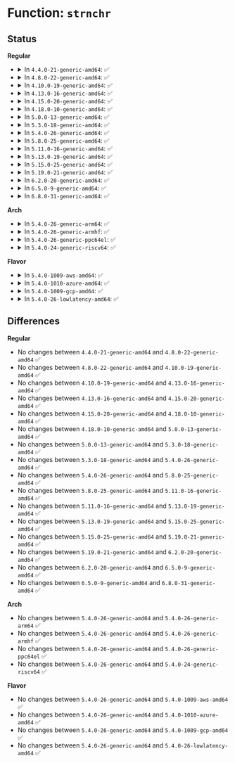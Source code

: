 # Function: <code>strnchr</code>

## Status
<b>Regular</b>
<ul>
<li>
<details>
<summary>In <code>4.4.0-21-generic-amd64</code>: ✅</summary>

```c
char * strnchr(const char * s, size_t count, int c)
```

```json
{
  "name": "strnchr",
  "collision_type": "Unique Global",
  "inline_type": "No",
  "funcs": [
    {
      "addr": 18446744071582980672,
      "name": "strnchr",
      "external": true,
      "loc": "lib/string.c:422",
      "file": "lib/string.c",
      "inline": "seen, unknown",
      "caller_inline": [],
      "caller_func": [
        "security/apparmor/lib.c:aa_splitn_fqname",
        "net/core/dev.c:__dev_alloc_name"
      ]
    }
  ],
  "symbols": [
    {
      "addr": 18446744071582980672,
      "name": "strnchr",
      "section": ".text",
      "bind": "STB_GLOBAL",
      "size": 65
    }
  ]
}
```
</details>
</li>
<li>
<details>
<summary>In <code>4.8.0-22-generic-amd64</code>: ✅</summary>

```c
char * strnchr(const char * s, size_t count, int c)
```

```json
{
  "name": "strnchr",
  "collision_type": "Unique Global",
  "inline_type": "No",
  "funcs": [
    {
      "addr": 18446744071583269888,
      "name": "strnchr",
      "external": true,
      "loc": "lib/string.c:422",
      "file": "lib/string.c",
      "inline": "seen, unknown",
      "caller_inline": [],
      "caller_func": [
        "security/apparmor/lib.c:aa_splitn_fqname",
        "net/core/dev.c:__dev_alloc_name"
      ]
    }
  ],
  "symbols": [
    {
      "addr": 18446744071583269888,
      "name": "strnchr",
      "section": ".text",
      "bind": "STB_GLOBAL",
      "size": 56
    }
  ]
}
```
</details>
</li>
<li>
<details>
<summary>In <code>4.10.0-19-generic-amd64</code>: ✅</summary>

```c
char * strnchr(const char * s, size_t count, int c)
```

```json
{
  "name": "strnchr",
  "collision_type": "Unique Global",
  "inline_type": "No",
  "funcs": [
    {
      "addr": 18446744071583388656,
      "name": "strnchr",
      "external": true,
      "loc": "lib/string.c:422",
      "file": "lib/string.c",
      "inline": "seen, unknown",
      "caller_inline": [],
      "caller_func": [
        "security/apparmor/lib.c:aa_splitn_fqname",
        "net/core/dev.c:__dev_alloc_name"
      ]
    }
  ],
  "symbols": [
    {
      "addr": 18446744071583388656,
      "name": "strnchr",
      "section": ".text",
      "bind": "STB_GLOBAL",
      "size": 56
    }
  ]
}
```
</details>
</li>
<li>
<details>
<summary>In <code>4.13.0-16-generic-amd64</code>: ✅</summary>

```c
char * strnchr(const char * s, size_t count, int c)
```

```json
{
  "name": "strnchr",
  "collision_type": "Unique Global",
  "inline_type": "No",
  "funcs": [
    {
      "addr": 18446744071588245168,
      "name": "strnchr",
      "external": true,
      "loc": "lib/string.c:422",
      "file": "lib/string.c",
      "inline": "seen, unknown",
      "caller_inline": [],
      "caller_func": [
        "kernel/module.c:module_kallsyms_lookup_name",
        "security/apparmor/lib.c:aa_splitn_fqname",
        "net/core/dev.c:__dev_alloc_name",
        "lib/kobject_uevent.c:kobject_synth_uevent"
      ]
    }
  ],
  "symbols": [
    {
      "addr": 18446744071588245168,
      "name": "strnchr",
      "section": ".text",
      "bind": "STB_GLOBAL",
      "size": 56
    }
  ]
}
```
</details>
</li>
<li>
<details>
<summary>In <code>4.15.0-20-generic-amd64</code>: ✅</summary>

```c
char * strnchr(const char * s, size_t count, int c)
```

```json
{
  "name": "strnchr",
  "collision_type": "Unique Global",
  "inline_type": "No",
  "funcs": [
    {
      "addr": 18446744071588796592,
      "name": "strnchr",
      "external": true,
      "loc": "lib/string.c:423",
      "file": "lib/string.c",
      "inline": "seen, unknown",
      "caller_inline": [],
      "caller_func": [
        "kernel/module.c:module_kallsyms_lookup_name",
        "security/apparmor/lib.c:aa_splitn_fqname",
        "lib/kobject_uevent.c:kobject_synth_uevent"
      ]
    }
  ],
  "symbols": [
    {
      "addr": 18446744071588796592,
      "name": "strnchr",
      "section": ".text",
      "bind": "STB_GLOBAL",
      "size": 56
    }
  ]
}
```
</details>
</li>
<li>
<details>
<summary>In <code>4.18.0-10-generic-amd64</code>: ✅</summary>

```c
char * strnchr(const char * s, size_t count, int c)
```

```json
{
  "name": "strnchr",
  "collision_type": "Unique Global",
  "inline_type": "No",
  "funcs": [
    {
      "addr": 18446744071589174704,
      "name": "strnchr",
      "external": true,
      "loc": "lib/string.c:423",
      "file": "lib/string.c",
      "inline": "seen, unknown",
      "caller_inline": [],
      "caller_func": [
        "kernel/module.c:module_kallsyms_lookup_name",
        "security/apparmor/lib.c:aa_splitn_fqname",
        "lib/kobject_uevent.c:kobject_synth_uevent"
      ]
    }
  ],
  "symbols": [
    {
      "addr": 18446744071589174704,
      "name": "strnchr",
      "section": ".text",
      "bind": "STB_GLOBAL",
      "size": 50
    }
  ]
}
```
</details>
</li>
<li>
<details>
<summary>In <code>5.0.0-13-generic-amd64</code>: ✅</summary>

```c
char * strnchr(const char * s, size_t count, int c)
```

```json
{
  "name": "strnchr",
  "collision_type": "Unique Global",
  "inline_type": "No",
  "funcs": [
    {
      "addr": 18446744071589404624,
      "name": "strnchr",
      "external": true,
      "loc": "lib/string.c:424",
      "file": "lib/string.c",
      "inline": "seen, unknown",
      "caller_inline": [],
      "caller_func": [
        "kernel/module.c:module_kallsyms_lookup_name",
        "mm/slub.c:kmem_cache_flags",
        "fs/binfmt_script.c:load_script",
        "security/security.c:security_setprocattr",
        "security/apparmor/lib.c:aa_splitn_fqname",
        "lib/kobject_uevent.c:kobject_synth_uevent"
      ]
    }
  ],
  "symbols": [
    {
      "addr": 18446744071589404624,
      "name": "strnchr",
      "section": ".text",
      "bind": "STB_GLOBAL",
      "size": 50
    }
  ]
}
```
</details>
</li>
<li>
<details>
<summary>In <code>5.3.0-18-generic-amd64</code>: ✅</summary>

```c
char * strnchr(const char * s, size_t count, int c)
```

```json
{
  "name": "strnchr",
  "collision_type": "Unique Global",
  "inline_type": "No",
  "funcs": [
    {
      "addr": 18446744071589860496,
      "name": "strnchr",
      "external": true,
      "loc": "lib/string.c:463",
      "file": "lib/string.c",
      "inline": "seen, unknown",
      "caller_inline": [],
      "caller_func": [
        "kernel/module.c:module_kallsyms_lookup_name",
        "mm/slub.c:kmem_cache_flags",
        "fs/binfmt_script.c:load_script",
        "security/security.c:security_setprocattr",
        "security/apparmor/lib.c:aa_splitn_fqname",
        "lib/kobject_uevent.c:kobject_synth_uevent"
      ]
    }
  ],
  "symbols": [
    {
      "addr": 18446744071589860496,
      "name": "strnchr",
      "section": ".text",
      "bind": "STB_GLOBAL",
      "size": 32
    }
  ]
}
```
</details>
</li>
<li>
<details>
<summary>In <code>5.4.0-26-generic-amd64</code>: ✅</summary>

```c
char * strnchr(const char * s, size_t count, int c)
```

```json
{
  "name": "strnchr",
  "collision_type": "Unique Global",
  "inline_type": "No",
  "funcs": [
    {
      "addr": 18446744071590085984,
      "name": "strnchr",
      "external": true,
      "loc": "lib/string.c:465",
      "file": "lib/string.c",
      "inline": "seen, unknown",
      "caller_inline": [],
      "caller_func": [
        "kernel/module.c:module_kallsyms_lookup_name",
        "mm/slub.c:kmem_cache_flags",
        "fs/binfmt_script.c:load_script",
        "security/security.c:security_setprocattr",
        "security/apparmor/lib.c:aa_splitn_fqname",
        "lib/kobject_uevent.c:kobject_synth_uevent"
      ]
    }
  ],
  "symbols": [
    {
      "addr": 18446744071590085984,
      "name": "strnchr",
      "section": ".text",
      "bind": "STB_GLOBAL",
      "size": 32
    }
  ]
}
```
</details>
</li>
<li>
<details>
<summary>In <code>5.8.0-25-generic-amd64</code>: ✅</summary>

```c
char * strnchr(const char * s, size_t count, int c)
```

```json
{
  "name": "strnchr",
  "collision_type": "Unique Global",
  "inline_type": "No",
  "funcs": [
    {
      "addr": 18446744071585083808,
      "name": "strnchr",
      "external": true,
      "loc": "lib/string.c:506",
      "file": "lib/string.c",
      "inline": "seen, unknown",
      "caller_inline": [],
      "caller_func": [
        "init/main.c:unknown_bootoption",
        "kernel/module.c:module_kallsyms_lookup_name",
        "mm/slub.c:kmem_cache_flags",
        "fs/binfmt_script.c:load_script",
        "security/apparmor/lib.c:aa_splitn_fqname",
        "security/integrity/ima/ima_template_lib.c:ima_show_template_field_data",
        "lib/kobject_uevent.c:kobject_synth_uevent"
      ]
    }
  ],
  "symbols": [
    {
      "addr": 18446744071585083808,
      "name": "strnchr",
      "section": ".text",
      "bind": "STB_GLOBAL",
      "size": 32
    }
  ]
}
```
</details>
</li>
<li>
<details>
<summary>In <code>5.11.0-16-generic-amd64</code>: ✅</summary>

```c
char * strnchr(const char * s, size_t count, int c)
```

```json
{
  "name": "strnchr",
  "collision_type": "Unique Global",
  "inline_type": "No",
  "funcs": [
    {
      "addr": 18446744071585232976,
      "name": "strnchr",
      "external": true,
      "loc": "lib/string.c:503",
      "file": "lib/string.c",
      "inline": "seen, unknown",
      "caller_inline": [],
      "caller_func": [
        "init/main.c:unknown_bootoption",
        "kernel/module.c:module_kallsyms_lookup_name",
        "mm/slub.c:kmem_cache_flags",
        "fs/binfmt_script.c:load_script",
        "security/apparmor/lib.c:aa_splitn_fqname",
        "security/integrity/ima/ima_template_lib.c:ima_show_template_field_data",
        "lib/kobject_uevent.c:kobject_synth_uevent"
      ]
    }
  ],
  "symbols": [
    {
      "addr": 18446744071585232976,
      "name": "strnchr",
      "section": ".text",
      "bind": "STB_GLOBAL",
      "size": 32
    }
  ]
}
```
</details>
</li>
<li>
<details>
<summary>In <code>5.13.0-19-generic-amd64</code>: ✅</summary>

```c
char * strnchr(const char * s, size_t count, int c)
```

```json
{
  "name": "strnchr",
  "collision_type": "Unique Global",
  "inline_type": "No",
  "funcs": [
    {
      "addr": 18446744071585115856,
      "name": "strnchr",
      "external": true,
      "loc": "lib/string.c:503",
      "file": "lib/string.c",
      "inline": "seen, unknown",
      "caller_inline": [],
      "caller_func": [
        "init/main.c:unknown_bootoption",
        "kernel/module.c:module_kallsyms_lookup_name",
        "kernel/bpf/verifier.c:check_func_arg",
        "kernel/bpf/helpers.c:bpf_bprintf_prepare",
        "mm/slub.c:kmem_cache_flags",
        "fs/binfmt_script.c:load_script",
        "security/apparmor/lib.c:aa_splitn_fqname",
        "security/integrity/ima/ima_template_lib.c:ima_show_template_field_data",
        "lib/kobject_uevent.c:kobject_synth_uevent"
      ]
    }
  ],
  "symbols": [
    {
      "addr": 18446744071585115856,
      "name": "strnchr",
      "section": ".text",
      "bind": "STB_GLOBAL",
      "size": 32
    }
  ]
}
```
</details>
</li>
<li>
<details>
<summary>In <code>5.15.0-25-generic-amd64</code>: ✅</summary>

```c
char * strnchr(const char * s, size_t count, int c)
```

```json
{
  "name": "strnchr",
  "collision_type": "Unique Global",
  "inline_type": "No",
  "funcs": [
    {
      "addr": 18446744071585564544,
      "name": "strnchr",
      "external": true,
      "loc": "lib/string.c:504",
      "file": "lib/string.c",
      "inline": "seen, unknown",
      "caller_inline": [],
      "caller_func": [
        "init/main.c:unknown_bootoption",
        "kernel/module.c:module_kallsyms_lookup_name",
        "kernel/bpf/verifier.c:check_func_arg",
        "kernel/bpf/helpers.c:bpf_bprintf_prepare",
        "mm/slub.c:kmem_cache_flags",
        "fs/binfmt_script.c:load_script",
        "security/apparmor/lib.c:aa_splitn_fqname",
        "lib/kobject_uevent.c:kobject_synth_uevent",
        "drivers/spi/spi.c:__spi_register_driver"
      ]
    }
  ],
  "symbols": [
    {
      "addr": 18446744071585564544,
      "name": "strnchr",
      "section": ".text",
      "bind": "STB_GLOBAL",
      "size": 32
    }
  ]
}
```
</details>
</li>
<li>
<details>
<summary>In <code>5.19.0-21-generic-amd64</code>: ✅</summary>

```c
char * strnchr(const char * s, size_t count, int c)
```

```json
{
  "name": "strnchr",
  "collision_type": "Unique Global",
  "inline_type": "No",
  "funcs": [
    {
      "addr": 18446744071586717168,
      "name": "strnchr",
      "external": true,
      "loc": "lib/string.c:465",
      "file": "lib/string.c",
      "inline": "seen, unknown",
      "caller_inline": [],
      "caller_func": [
        "init/main.c:unknown_bootoption",
        "kernel/module/kallsyms.c:module_kallsyms_lookup_name",
        "kernel/bpf/verifier.c:check_func_arg",
        "kernel/bpf/helpers.c:bpf_bprintf_prepare",
        "mm/slub.c:kmem_cache_flags",
        "fs/binfmt_script.c:load_script",
        "security/apparmor/lib.c:aa_splitn_fqname",
        "lib/kobject_uevent.c:kobject_synth_uevent",
        "drivers/base/driver.c:driver_set_override",
        "drivers/spi/spi.c:__spi_register_driver"
      ]
    }
  ],
  "symbols": [
    {
      "addr": 18446744071586717168,
      "name": "strnchr",
      "section": ".text",
      "bind": "STB_GLOBAL",
      "size": 52
    }
  ]
}
```
</details>
</li>
<li>
<details>
<summary>In <code>6.2.0-20-generic-amd64</code>: ✅</summary>

```c
char * strnchr(const char * s, size_t count, int c)
```

```json
{
  "name": "strnchr",
  "collision_type": "Unique Global",
  "inline_type": "No",
  "funcs": [
    {
      "addr": 18446744071595879344,
      "name": "strnchr",
      "external": true,
      "loc": "lib/string.c:400",
      "file": "lib/string.c",
      "inline": "seen, unknown",
      "caller_inline": [],
      "caller_func": [
        "init/main.c:unknown_bootoption",
        "kernel/module/kallsyms.c:module_kallsyms_lookup_name",
        "kernel/bpf/verifier.c:check_func_arg",
        "kernel/bpf/helpers.c:bpf_bprintf_prepare",
        "mm/slub.c:kmem_cache_flags",
        "fs/binfmt_script.c:load_script",
        "security/apparmor/lib.c:aa_splitn_fqname",
        "drivers/base/driver.c:driver_set_override",
        "drivers/spi/spi.c:__spi_register_driver",
        "lib/kobject_uevent.c:kobject_synth_uevent"
      ]
    }
  ],
  "symbols": [
    {
      "addr": 18446744071595879344,
      "name": "strnchr",
      "section": ".text",
      "bind": "STB_GLOBAL",
      "size": 52
    }
  ]
}
```
</details>
</li>
<li>
<details>
<summary>In <code>6.5.0-9-generic-amd64</code>: ✅</summary>

```c
char * strnchr(const char * s, size_t count, int c)
```

```json
{
  "name": "strnchr",
  "collision_type": "Unique Global",
  "inline_type": "No",
  "funcs": [
    {
      "addr": 18446744071596396736,
      "name": "strnchr",
      "external": true,
      "loc": "lib/string.c:400",
      "file": "lib/string.c",
      "inline": "seen, unknown",
      "caller_inline": [],
      "caller_func": [
        "init/main.c:unknown_bootoption",
        "kernel/module/kallsyms.c:module_kallsyms_lookup_name",
        "kernel/bpf/verifier.c:check_func_arg",
        "kernel/bpf/helpers.c:bpf_bprintf_prepare",
        "kernel/bpf/helpers.c:bpf_bprintf_prepare",
        "mm/slub.c:kmem_cache_flags",
        "fs/binfmt_script.c:load_script",
        "security/apparmor/lib.c:aa_splitn_fqname",
        "drivers/base/driver.c:driver_set_override",
        "drivers/spi/spi.c:__spi_register_driver",
        "lib/kobject_uevent.c:kobject_synth_uevent"
      ]
    }
  ],
  "symbols": [
    {
      "addr": 18446744071596396736,
      "name": "strnchr",
      "section": ".text",
      "bind": "STB_GLOBAL",
      "size": 52
    }
  ]
}
```
</details>
</li>
<li>
<details>
<summary>In <code>6.8.0-31-generic-amd64</code>: ✅</summary>

```c
char * strnchr(const char * s, size_t count, int c)
```

```json
{
  "name": "strnchr",
  "collision_type": "Unique Global",
  "inline_type": "No",
  "funcs": [
    {
      "addr": 18446744071597291968,
      "name": "strnchr",
      "external": true,
      "loc": "lib/string.c:385",
      "file": "lib/string.c",
      "inline": "seen, unknown",
      "caller_inline": [],
      "caller_func": [
        "init/main.c:unknown_bootoption",
        "kernel/module/kallsyms.c:module_kallsyms_lookup_name",
        "kernel/bpf/verifier.c:check_reg_const_str",
        "kernel/bpf/helpers.c:bpf_bprintf_prepare",
        "kernel/bpf/helpers.c:bpf_bprintf_prepare",
        "mm/slub.c:kmem_cache_flags",
        "fs/binfmt_script.c:load_script",
        "security/apparmor/lib.c:aa_splitn_fqname",
        "drivers/base/driver.c:driver_set_override",
        "drivers/gpu/drm/drm_modes.c:drm_mode_parse_command_line_for_connector",
        "drivers/gpu/drm/drm_modes.c:drm_mode_parse_command_line_for_connector",
        "drivers/gpu/drm/drm_modes.c:drm_mode_parse_command_line_for_connector",
        "drivers/gpu/drm/drm_modes.c:drm_mode_parse_command_line_for_connector",
        "drivers/gpu/drm/drm_modes.c:drm_mode_parse_cmdline_named_mode",
        "drivers/spi/spi.c:__spi_register_driver",
        "lib/kobject_uevent.c:kobject_synth_uevent"
      ]
    }
  ],
  "symbols": [
    {
      "addr": 18446744071597291968,
      "name": "strnchr",
      "section": ".text",
      "bind": "STB_GLOBAL",
      "size": 52
    }
  ]
}
```
</details>
</li>
</ul>
<b>Arch</b>
<ul>
<li>
<details>
<summary>In <code>5.4.0-26-generic-arm64</code>: ✅</summary>

```c
char * strnchr(const char * s, size_t count, int c)
```

```json
{
  "name": "strnchr",
  "collision_type": "Unique Global",
  "inline_type": "No",
  "funcs": [
    {
      "addr": 18446603336503863760,
      "name": "strnchr",
      "external": true,
      "loc": "lib/string.c:465",
      "file": "lib/string.c",
      "inline": "seen, unknown",
      "caller_inline": [],
      "caller_func": [
        "kernel/module.c:module_kallsyms_lookup_name",
        "mm/slub.c:kmem_cache_flags",
        "fs/binfmt_script.c:load_script",
        "security/security.c:security_setprocattr",
        "security/apparmor/lib.c:aa_splitn_fqname",
        "lib/kobject_uevent.c:kobject_synth_uevent"
      ]
    }
  ],
  "symbols": [
    {
      "addr": 18446603336503863760,
      "name": "strnchr",
      "section": ".text",
      "bind": "STB_GLOBAL",
      "size": 48
    }
  ]
}
```
</details>
</li>
<li>
<details>
<summary>In <code>5.4.0-26-generic-armhf</code>: ✅</summary>

```c
char * strnchr(const char * s, size_t count, int c)
```

```json
{
  "name": "strnchr",
  "collision_type": "Unique Global",
  "inline_type": "No",
  "funcs": [
    {
      "addr": 3236491536,
      "name": "strnchr",
      "external": true,
      "loc": "lib/string.c:465",
      "file": "lib/string.c",
      "inline": "seen, unknown",
      "caller_inline": [],
      "caller_func": [
        "kernel/module.c:module_kallsyms_lookup_name",
        "mm/slub.c:kmem_cache_flags",
        "fs/binfmt_script.c:load_script",
        "security/security.c:security_setprocattr",
        "security/apparmor/lib.c:aa_splitn_fqname",
        "security/integrity/ima/ima_template_lib.c:ima_show_template_field_data",
        "lib/kobject_uevent.c:kobject_synth_uevent"
      ]
    }
  ],
  "symbols": [
    {
      "addr": 3236491536,
      "name": "strnchr",
      "section": ".text",
      "bind": "STB_GLOBAL",
      "size": 72
    }
  ]
}
```
</details>
</li>
<li>
<details>
<summary>In <code>5.4.0-26-generic-ppc64el</code>: ✅</summary>

```c
char * strnchr(const char * s, size_t count, int c)
```

```json
{
  "name": "strnchr",
  "collision_type": "Unique Global",
  "inline_type": "No",
  "funcs": [
    {
      "addr": 13835058055297722624,
      "name": "strnchr",
      "external": true,
      "loc": "lib/string.c:465",
      "file": "lib/string.c",
      "inline": "seen, unknown",
      "caller_inline": [],
      "caller_func": [
        "kernel/module.c:module_kallsyms_lookup_name",
        "mm/slub.c:kmem_cache_flags",
        "fs/binfmt_script.c:load_script",
        "security/security.c:security_setprocattr",
        "security/apparmor/lib.c:aa_splitn_fqname",
        "lib/kobject_uevent.c:kobject_synth_uevent"
      ]
    }
  ],
  "symbols": [
    {
      "addr": 13835058055297722624,
      "name": "strnchr",
      "section": ".text",
      "bind": "STB_GLOBAL",
      "size": 52
    }
  ]
}
```
</details>
</li>
<li>
<details>
<summary>In <code>5.4.0-24-generic-riscv64</code>: ✅</summary>

```c
char * strnchr(const char * s, size_t count, int c)
```

```json
{
  "name": "strnchr",
  "collision_type": "Unique Global",
  "inline_type": "No",
  "funcs": [
    {
      "addr": 18446743936279759538,
      "name": "strnchr",
      "external": true,
      "loc": "lib/string.c:465",
      "file": "lib/string.c",
      "inline": "seen, unknown",
      "caller_inline": [],
      "caller_func": [
        "kernel/module.c:module_kallsyms_lookup_name",
        "mm/slub.c:kmem_cache_flags",
        "fs/binfmt_script.c:load_script",
        "security/security.c:security_setprocattr",
        "security/apparmor/lib.c:aa_splitn_fqname",
        "lib/kobject_uevent.c:kobject_synth_uevent"
      ]
    }
  ],
  "symbols": [
    {
      "addr": 18446743936279759538,
      "name": "strnchr",
      "section": ".text",
      "bind": "STB_GLOBAL",
      "size": 36
    }
  ]
}
```
</details>
</li>
</ul>
<b>Flavor</b>
<ul>
<li>
<details>
<summary>In <code>5.4.0-1009-aws-amd64</code>: ✅</summary>

```c
char * strnchr(const char * s, size_t count, int c)
```

```json
{
  "name": "strnchr",
  "collision_type": "Unique Global",
  "inline_type": "No",
  "funcs": [
    {
      "addr": 18446744071589688240,
      "name": "strnchr",
      "external": true,
      "loc": "lib/string.c:465",
      "file": "lib/string.c",
      "inline": "seen, unknown",
      "caller_inline": [],
      "caller_func": [
        "kernel/module.c:module_kallsyms_lookup_name",
        "mm/slub.c:kmem_cache_flags",
        "fs/binfmt_script.c:load_script",
        "security/security.c:security_setprocattr",
        "security/apparmor/lib.c:aa_splitn_fqname",
        "lib/kobject_uevent.c:kobject_synth_uevent"
      ]
    }
  ],
  "symbols": [
    {
      "addr": 18446744071589688240,
      "name": "strnchr",
      "section": ".text",
      "bind": "STB_GLOBAL",
      "size": 32
    }
  ]
}
```
</details>
</li>
<li>
<details>
<summary>In <code>5.4.0-1010-azure-amd64</code>: ✅</summary>

```c
char * strnchr(const char * s, size_t count, int c)
```

```json
{
  "name": "strnchr",
  "collision_type": "Unique Global",
  "inline_type": "No",
  "funcs": [
    {
      "addr": 18446744071589414032,
      "name": "strnchr",
      "external": true,
      "loc": "lib/string.c:465",
      "file": "lib/string.c",
      "inline": "seen, unknown",
      "caller_inline": [],
      "caller_func": [
        "kernel/module.c:module_kallsyms_lookup_name",
        "mm/slub.c:kmem_cache_flags",
        "fs/binfmt_script.c:load_script",
        "security/security.c:security_setprocattr",
        "security/apparmor/lib.c:aa_splitn_fqname",
        "lib/kobject_uevent.c:kobject_synth_uevent"
      ]
    }
  ],
  "symbols": [
    {
      "addr": 18446744071589414032,
      "name": "strnchr",
      "section": ".text",
      "bind": "STB_GLOBAL",
      "size": 32
    }
  ]
}
```
</details>
</li>
<li>
<details>
<summary>In <code>5.4.0-1009-gcp-amd64</code>: ✅</summary>

```c
char * strnchr(const char * s, size_t count, int c)
```

```json
{
  "name": "strnchr",
  "collision_type": "Unique Global",
  "inline_type": "No",
  "funcs": [
    {
      "addr": 18446744071590131616,
      "name": "strnchr",
      "external": true,
      "loc": "lib/string.c:465",
      "file": "lib/string.c",
      "inline": "seen, unknown",
      "caller_inline": [],
      "caller_func": [
        "kernel/module.c:module_kallsyms_lookup_name",
        "mm/slub.c:kmem_cache_flags",
        "fs/binfmt_script.c:load_script",
        "security/security.c:security_setprocattr",
        "security/apparmor/lib.c:aa_splitn_fqname",
        "lib/kobject_uevent.c:kobject_synth_uevent"
      ]
    }
  ],
  "symbols": [
    {
      "addr": 18446744071590131616,
      "name": "strnchr",
      "section": ".text",
      "bind": "STB_GLOBAL",
      "size": 32
    }
  ]
}
```
</details>
</li>
<li>
<details>
<summary>In <code>5.4.0-26-lowlatency-amd64</code>: ✅</summary>

```c
char * strnchr(const char * s, size_t count, int c)
```

```json
{
  "name": "strnchr",
  "collision_type": "Unique Global",
  "inline_type": "No",
  "funcs": [
    {
      "addr": 18446744071590182000,
      "name": "strnchr",
      "external": true,
      "loc": "lib/string.c:465",
      "file": "lib/string.c",
      "inline": "seen, unknown",
      "caller_inline": [],
      "caller_func": [
        "kernel/module.c:module_kallsyms_lookup_name",
        "mm/slub.c:kmem_cache_flags",
        "fs/binfmt_script.c:load_script",
        "security/security.c:security_setprocattr",
        "security/apparmor/lib.c:aa_splitn_fqname",
        "lib/kobject_uevent.c:kobject_synth_uevent"
      ]
    }
  ],
  "symbols": [
    {
      "addr": 18446744071590182000,
      "name": "strnchr",
      "section": ".text",
      "bind": "STB_GLOBAL",
      "size": 32
    }
  ]
}
```
</details>
</li>
</ul>

## Differences
<b>Regular</b>
<ul>
<li>
No changes between <code>4.4.0-21-generic-amd64</code> and <code>4.8.0-22-generic-amd64</code> ✅
</li>
<li>
No changes between <code>4.8.0-22-generic-amd64</code> and <code>4.10.0-19-generic-amd64</code> ✅
</li>
<li>
No changes between <code>4.10.0-19-generic-amd64</code> and <code>4.13.0-16-generic-amd64</code> ✅
</li>
<li>
No changes between <code>4.13.0-16-generic-amd64</code> and <code>4.15.0-20-generic-amd64</code> ✅
</li>
<li>
No changes between <code>4.15.0-20-generic-amd64</code> and <code>4.18.0-10-generic-amd64</code> ✅
</li>
<li>
No changes between <code>4.18.0-10-generic-amd64</code> and <code>5.0.0-13-generic-amd64</code> ✅
</li>
<li>
No changes between <code>5.0.0-13-generic-amd64</code> and <code>5.3.0-18-generic-amd64</code> ✅
</li>
<li>
No changes between <code>5.3.0-18-generic-amd64</code> and <code>5.4.0-26-generic-amd64</code> ✅
</li>
<li>
No changes between <code>5.4.0-26-generic-amd64</code> and <code>5.8.0-25-generic-amd64</code> ✅
</li>
<li>
No changes between <code>5.8.0-25-generic-amd64</code> and <code>5.11.0-16-generic-amd64</code> ✅
</li>
<li>
No changes between <code>5.11.0-16-generic-amd64</code> and <code>5.13.0-19-generic-amd64</code> ✅
</li>
<li>
No changes between <code>5.13.0-19-generic-amd64</code> and <code>5.15.0-25-generic-amd64</code> ✅
</li>
<li>
No changes between <code>5.15.0-25-generic-amd64</code> and <code>5.19.0-21-generic-amd64</code> ✅
</li>
<li>
No changes between <code>5.19.0-21-generic-amd64</code> and <code>6.2.0-20-generic-amd64</code> ✅
</li>
<li>
No changes between <code>6.2.0-20-generic-amd64</code> and <code>6.5.0-9-generic-amd64</code> ✅
</li>
<li>
No changes between <code>6.5.0-9-generic-amd64</code> and <code>6.8.0-31-generic-amd64</code> ✅
</li>
</ul>
<b>Arch</b>
<ul>
<li>
No changes between <code>5.4.0-26-generic-amd64</code> and <code>5.4.0-26-generic-arm64</code> ✅
</li>
<li>
No changes between <code>5.4.0-26-generic-amd64</code> and <code>5.4.0-26-generic-armhf</code> ✅
</li>
<li>
No changes between <code>5.4.0-26-generic-amd64</code> and <code>5.4.0-26-generic-ppc64el</code> ✅
</li>
<li>
No changes between <code>5.4.0-26-generic-amd64</code> and <code>5.4.0-24-generic-riscv64</code> ✅
</li>
</ul>
<b>Flavor</b>
<ul>
<li>
No changes between <code>5.4.0-26-generic-amd64</code> and <code>5.4.0-1009-aws-amd64</code> ✅
</li>
<li>
No changes between <code>5.4.0-26-generic-amd64</code> and <code>5.4.0-1010-azure-amd64</code> ✅
</li>
<li>
No changes between <code>5.4.0-26-generic-amd64</code> and <code>5.4.0-1009-gcp-amd64</code> ✅
</li>
<li>
No changes between <code>5.4.0-26-generic-amd64</code> and <code>5.4.0-26-lowlatency-amd64</code> ✅
</li>
</ul>
